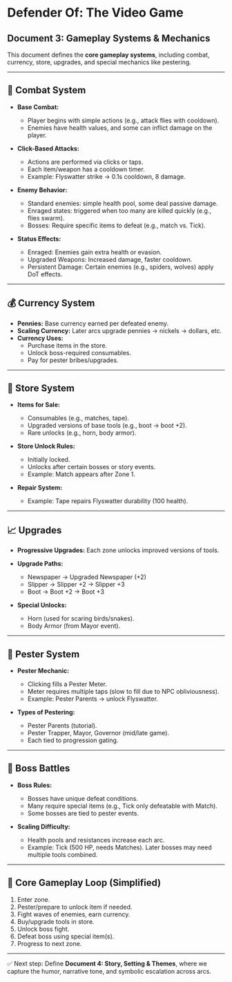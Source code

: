 # Defender Of: The Video Game

## Document 3: Gameplay Systems & Mechanics

This document defines the **core gameplay systems**, including combat, currency, store, upgrades, and special mechanics like pestering.

---

## 🥊 Combat System
- **Base Combat:**
  - Player begins with simple actions (e.g., attack flies with cooldown).
  - Enemies have health values, and some can inflict damage on the player.

- **Click-Based Attacks:**
  - Actions are performed via clicks or taps.
  - Each item/weapon has a cooldown timer.
  - Example: Flyswatter strike → 0.1s cooldown, 8 damage.

- **Enemy Behavior:**
  - Standard enemies: simple health pool, some deal passive damage.
  - Enraged states: triggered when too many are killed quickly (e.g., flies swarm).
  - Bosses: Require specific items to defeat (e.g., match vs. Tick).

- **Status Effects:**
  - Enraged: Enemies gain extra health or evasion.
  - Upgraded Weapons: Increased damage, faster cooldown.
  - Persistent Damage: Certain enemies (e.g., spiders, wolves) apply DoT effects.

---

## 💰 Currency System
- **Pennies:** Base currency earned per defeated enemy.
- **Scaling Currency:** Later arcs upgrade pennies → nickels → dollars, etc.
- **Currency Uses:**
  - Purchase items in the store.
  - Unlock boss-required consumables.
  - Pay for pester bribes/upgrades.

---

## 🛒 Store System
- **Items for Sale:**
  - Consumables (e.g., matches, tape).
  - Upgraded versions of base tools (e.g., boot → boot +2).
  - Rare unlocks (e.g., horn, body armor).

- **Store Unlock Rules:**
  - Initially locked.
  - Unlocks after certain bosses or story events.
  - Example: Match appears after Zone 1.

- **Repair System:**
  - Example: Tape repairs Flyswatter durability (100 health).

---

## 📈 Upgrades
- **Progressive Upgrades:** Each zone unlocks improved versions of tools.
- **Upgrade Paths:**
  - Newspaper → Upgraded Newspaper (+2)
  - Slipper → Slipper +2 → Slipper +3
  - Boot → Boot +2 → Boot +3

- **Special Unlocks:**
  - Horn (used for scaring birds/snakes).
  - Body Armor (from Mayor event).

---

## 👥 Pester System
- **Pester Mechanic:**
  - Clicking fills a Pester Meter.
  - Meter requires multiple taps (slow to fill due to NPC obliviousness).
  - Example: Pester Parents → unlock Flyswatter.

- **Types of Pestering:**
  - Pester Parents (tutorial).
  - Pester Trapper, Mayor, Governor (mid/late game).
  - Each tied to progression gating.

---

## 🎯 Boss Battles
- **Boss Rules:**
  - Bosses have unique defeat conditions.
  - Many require special items (e.g., Tick only defeatable with Match).
  - Some bosses are tied to pester events.

- **Scaling Difficulty:**
  - Health pools and resistances increase each arc.
  - Example: Tick (500 HP, needs Matches). Later bosses may need multiple tools combined.

---

## 🔄 Core Gameplay Loop (Simplified)
1. Enter zone.
2. Pester/prepare to unlock item if needed.
3. Fight waves of enemies, earn currency.
4. Buy/upgrade tools in store.
5. Unlock boss fight.
6. Defeat boss using special item(s).
7. Progress to next zone.

---

✅ Next step: Define **Document 4: Story, Setting & Themes**, where we capture the humor, narrative tone, and symbolic escalation across arcs.

